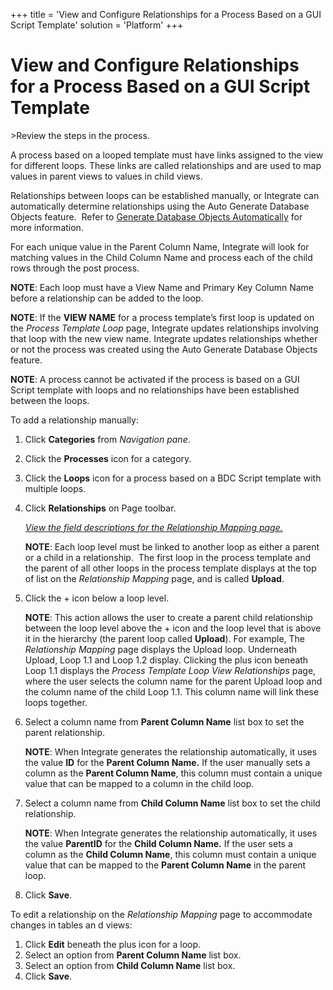 +++
title = 'View and Configure Relationships for a Process Based on a GUI Script Template'
solution = 'Platform'
+++

# View and Configure Relationships for a Process Based on a GUI Script Template

<span id="Post Data using a GUI Script Steps" class="popUpLink">\>Review
the steps in the process. </span>

A process based on a looped template must have links assigned to the
view for different loops. These links are called relationships and are
used to map values in parent views to values in child views.

Relationships between loops can be established manually, or Integrate
can automatically determine relationships using the Auto Generate
Database Objects feature.  Refer to
<span style="color: #0000ff;">[Generate Database Objects
Automatically](Generate_Database_Objects_Automatically.htm)</span> for
more information.

For each unique value in the Parent Column Name, Integrate will look for
matching values in the Child Column Name and process each of the child
rows through the post process.

**NOTE**: Each loop must have a View Name and Primary Key Column Name
before a relationship can be added to the loop.

**NOTE**: If the **VIEW NAME** for a process template’s first loop is
updated on the *Process Template Loop* page, Integrate updates
relationships involving that loop with the new view name. Integrate
updates relationships whether or not the process was created using the
Auto Generate Database Objects feature.

**NOTE**: A process cannot be activated if the process is based on a GUI
Script template with loops and no relationships have been established
between the loops.

To add a relationship manually:

1.  Click **Categories** from *Navigation pane*.

2.  Click the **Processes** icon for a category.

3.  Click the **Loops** icon for a process based on a BDC Script
    template with multiple loops.

4.  Click **Relationships** on Page toolbar.
    
    *[View the field descriptions for the Relationship Mapping
    page.](../Page_Desc/RelationshipMappingBDCGUIBAPIRFC.htm)*
    
    **NOTE**: Each loop level must be linked to another loop as either a
    parent or a child in a relationship.  The first loop in the process
    template and the parent of all other loops in the process template
    displays at the top of list on the *Relationship Mapping* page, and
    is called **Upload**.

5.  Click the + icon below a loop level.
    
    **NOTE**: This action allows the user to create a parent child
    relationship between the loop level above the + icon and the loop
    level that is above it in the hierarchy (the parent loop called
    **Upload**). For example, The *Relationship Mapping* page displays
    the Upload loop. Underneath Upload, Loop 1.1 and Loop 1.2 display.
    Clicking the plus icon beneath Loop 1.1 displays the *Process
    Template Loop View Relationships* page, where the user selects the
    column name for the parent Upload loop and the column name of the
    child Loop 1.1. This column name will link these loops together.

6.  Select a column name from **Parent Column Name** list box to set the
    parent relationship.
    
    **NOTE**: When Integrate generates the relationship automatically,
    it uses the value **ID** for the **Parent Column Name.** If the user
    manually sets a column as the **Parent Column Name**, this column
    must contain a unique value that can be mapped to a column in the
    child loop.  

7.  Select a column name from **Child Column Name** list box to set the
    child relationship.
    
    **NOTE**: When Integrate generates the relationship automatically,
    it uses the value **ParentID** for the **Child Column Name.** If the
    user sets a column as the **Child Column Name**, this column must
    contain a unique value that can be mapped to the **Parent Column
    Name** in the parent loop.  

8.  Click **Save**.

To edit a relationship on the *Relationship Mapping* page to accommodate
changes in tables an d views:

1.  Click **Edit** beneath the plus icon for a loop.
2.  Select an option from **Parent Column Name** list box.
3.  Select an option from **Child Column Name** list box.
4.  Click **Save**.
